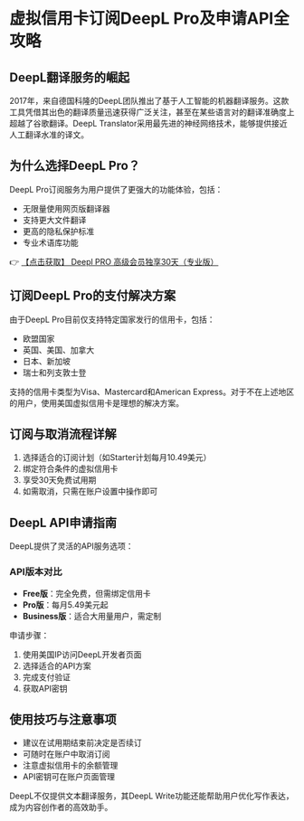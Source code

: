 # 虚拟信用卡订阅DeepL Pro及申请API全攻略

## DeepL翻译服务的崛起

2017年，来自德国科隆的DeepL团队推出了基于人工智能的机器翻译服务。这款工具凭借其出色的翻译质量迅速获得广泛关注，甚至在某些语言对的翻译准确度上超越了谷歌翻译。DeepL Translator采用最先进的神经网络技术，能够提供接近人工翻译水准的译文。

## 为什么选择DeepL Pro？

DeepL Pro订阅服务为用户提供了更强大的功能体验，包括：

- 无限量使用网页版翻译器
- 支持更大文件翻译
- 更高的隐私保护标准
- 专业术语库功能

👉 [【点击获取】 Deepl PRO 高级会员独享30天（专业版） ](https://bit.ly/DEepl)

## 订阅DeepL Pro的支付解决方案

由于DeepL Pro目前仅支持特定国家发行的信用卡，包括：

- 欧盟国家
- 英国、美国、加拿大
- 日本、新加坡
- 瑞士和列支敦士登

支持的信用卡类型为Visa、Mastercard和American Express。对于不在上述地区的用户，使用美国虚拟信用卡是理想的解决方案。

## 订阅与取消流程详解

1. 选择适合的订阅计划（如Starter计划每月10.49美元）
2. 绑定符合条件的虚拟信用卡
3. 享受30天免费试用期
4. 如需取消，只需在账户设置中操作即可

## DeepL API申请指南

DeepL提供了灵活的API服务选项：

### API版本对比
- **Free版**：完全免费，但需绑定信用卡
- **Pro版**：每月5.49美元起
- **Business版**：适合大用量用户，需定制

申请步骤：
1. 使用美国IP访问DeepL开发者页面
2. 选择适合的API方案
3. 完成支付验证
4. 获取API密钥

## 使用技巧与注意事项

- 建议在试用期结束前决定是否续订
- 可随时在账户中取消订阅
- 注意虚拟信用卡的余额管理
- API密钥可在账户页面管理

DeepL不仅提供文本翻译服务，其DeepL Write功能还能帮助用户优化写作表达，成为内容创作者的高效助手。